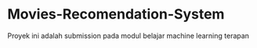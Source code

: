 # Movies-Recomendation-System
Proyek ini  adalah submission pada modul belajar machine learning terapan
